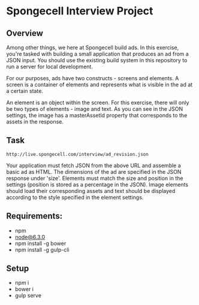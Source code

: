 # Spongecell Interview Project

## Overview

Among other things, we here at Spongecell build ads.  In this exercise, you're tasked with building a small application that produces an ad from a JSON input.  You should use the existing build system in this repository to run a server for local development.

For our purposes, ads have two constructs - screens and elements.  A screen is a container of elements and represents what is visible in the ad at a certain state.

An element is an object within the screen.  For this exercise, there will only be two types of elements - image and text.  As you can see in the JSON settings, the image has a masterAssetId property that corresponds to the assets in the response.


## Task
```http://live.spongecell.com/interview/ad_revision.json```

Your application must fetch JSON from the above URL and assemble a basic ad as HTML. The dimensions of the ad are specified in the JSON response under 'size'.  Elements must match the size and position in the settings (position is stored as a percentage in the JSON).  Image elements should load their corresponding assets and text should be displayed according to the style specified in the element settings.

## Requirements:
- npm
- node@6.3.0
- npm install -g bower
- npm install -g gulp-cli

## Setup
- npm i
- bower i
- gulp serve